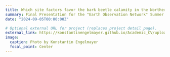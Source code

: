 ```yaml
---
title: Which site factors favor the bark beetle calamity in the Northern Harz region from 2018 to 2022?​
summary: Final Presentation for the "Earth Observation Network" Summer School
date: "2024-09-05T00:00:00Z"

# Optional external URL for project (replaces project detail page).
external_link: https://konstantinengelmayer.github.io/Academic_CV/uploads/eon.pdf
image:
  caption: Photo by Konstantin Engelmayer
  focal_point: Center
---
```

